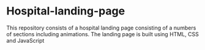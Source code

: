 # Hospital-landing-page
 This repository consists of a hospital landing page consisting of a numbers of sections including animations. The landing page is built using HTML, CSS and JavaScript
